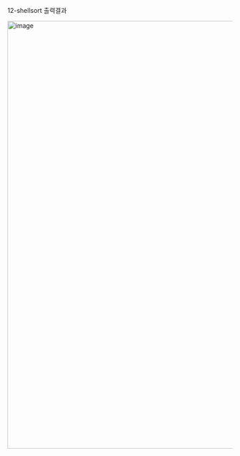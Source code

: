 12-shellsort 출력결과


<img width="959" alt="image" src="https://github.com/user-attachments/assets/30366584-c5a6-46e5-944c-74effdb4d02f">

